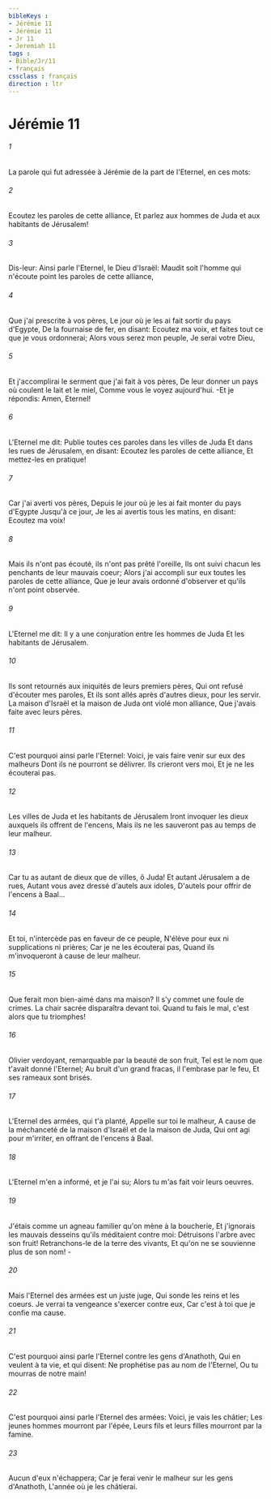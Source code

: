 ```yaml
---
bibleKeys : 
- Jérémie 11
- Jérémie 11
- Jr 11
- Jeremiah 11
tags : 
- Bible/Jr/11
- français
cssclass : français
direction : ltr
---
```


# Jérémie 11

###### 1
La parole qui fut adressée à Jérémie de la part de l'Eternel, en ces mots:
###### 2
Ecoutez les paroles de cette alliance, Et parlez aux hommes de Juda et aux habitants de Jérusalem!
###### 3
Dis-leur: Ainsi parle l'Eternel, le Dieu d'Israël: Maudit soit l'homme qui n'écoute point les paroles de cette alliance,
###### 4
Que j'ai prescrite à vos pères, Le jour où je les ai fait sortir du pays d'Egypte, De la fournaise de fer, en disant: Ecoutez ma voix, et faites tout ce que je vous ordonnerai; Alors vous serez mon peuple, Je serai votre Dieu,
###### 5
Et j'accomplirai le serment que j'ai fait à vos pères, De leur donner un pays où coulent le lait et le miel, Comme vous le voyez aujourd'hui. -Et je répondis: Amen, Eternel!
###### 6
L'Eternel me dit: Publie toutes ces paroles dans les villes de Juda Et dans les rues de Jérusalem, en disant: Ecoutez les paroles de cette alliance, Et mettez-les en pratique!
###### 7
Car j'ai averti vos pères, Depuis le jour où je les ai fait monter du pays d'Egypte Jusqu'à ce jour, Je les ai avertis tous les matins, en disant: Ecoutez ma voix!
###### 8
Mais ils n'ont pas écouté, ils n'ont pas prêté l'oreille, Ils ont suivi chacun les penchants de leur mauvais coeur; Alors j'ai accompli sur eux toutes les paroles de cette alliance, Que je leur avais ordonné d'observer et qu'ils n'ont point observée.
###### 9
L'Eternel me dit: Il y a une conjuration entre les hommes de Juda Et les habitants de Jérusalem.
###### 10
Ils sont retournés aux iniquités de leurs premiers pères, Qui ont refusé d'écouter mes paroles, Et ils sont allés après d'autres dieux, pour les servir. La maison d'Israël et la maison de Juda ont violé mon alliance, Que j'avais faite avec leurs pères.
###### 11
C'est pourquoi ainsi parle l'Eternel: Voici, je vais faire venir sur eux des malheurs Dont ils ne pourront se délivrer. Ils crieront vers moi, Et je ne les écouterai pas.
###### 12
Les villes de Juda et les habitants de Jérusalem Iront invoquer les dieux auxquels ils offrent de l'encens, Mais ils ne les sauveront pas au temps de leur malheur.
###### 13
Car tu as autant de dieux que de villes, ô Juda! Et autant Jérusalem a de rues, Autant vous avez dressé d'autels aux idoles, D'autels pour offrir de l'encens à Baal...
###### 14
Et toi, n'intercède pas en faveur de ce peuple, N'élève pour eux ni supplications ni prières; Car je ne les écouterai pas, Quand ils m'invoqueront à cause de leur malheur.
###### 15
Que ferait mon bien-aimé dans ma maison? Il s'y commet une foule de crimes. La chair sacrée disparaîtra devant toi. Quand tu fais le mal, c'est alors que tu triomphes!
###### 16
Olivier verdoyant, remarquable par la beauté de son fruit, Tel est le nom que t'avait donné l'Eternel; Au bruit d'un grand fracas, il l'embrase par le feu, Et ses rameaux sont brisés.
###### 17
L'Eternel des armées, qui t'a planté, Appelle sur toi le malheur, A cause de la méchanceté de la maison d'Israël et de la maison de Juda, Qui ont agi pour m'irriter, en offrant de l'encens à Baal.
###### 18
L'Eternel m'en a informé, et je l'ai su; Alors tu m'as fait voir leurs oeuvres.
###### 19
J'étais comme un agneau familier qu'on mène à la boucherie, Et j'ignorais les mauvais desseins qu'ils méditaient contre moi: Détruisons l'arbre avec son fruit! Retranchons-le de la terre des vivants, Et qu'on ne se souvienne plus de son nom! -
###### 20
Mais l'Eternel des armées est un juste juge, Qui sonde les reins et les coeurs. Je verrai ta vengeance s'exercer contre eux, Car c'est à toi que je confie ma cause.
###### 21
C'est pourquoi ainsi parle l'Eternel contre les gens d'Anathoth, Qui en veulent à ta vie, et qui disent: Ne prophétise pas au nom de l'Eternel, Ou tu mourras de notre main!
###### 22
C'est pourquoi ainsi parle l'Eternel des armées: Voici, je vais les châtier; Les jeunes hommes mourront par l'épée, Leurs fils et leurs filles mourront par la famine.
###### 23
Aucun d'eux n'échappera; Car je ferai venir le malheur sur les gens d'Anathoth, L'année où je les châtierai.
